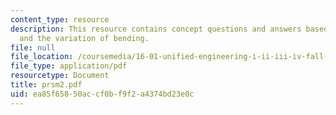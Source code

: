 ```yaml
---
content_type: resource
description: This resource contains concept questions and answers based on shear force
  and the variation of bending.
file: null
file_location: /coursemedia/16-01-unified-engineering-i-ii-iii-iv-fall-2005-spring-2006/ea85f65850accf0bf9f2a4374bd23e0c_prsm2.pdf
file_type: application/pdf
resourcetype: Document
title: prsm2.pdf
uid: ea85f658-50ac-cf0b-f9f2-a4374bd23e0c
---
```


